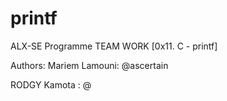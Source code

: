 # printf
ALX-SE Programme TEAM WORK [0x11. C - printf]


Authors:
Mariem Lamouni: @ascertain

RODGY Kamota : @
